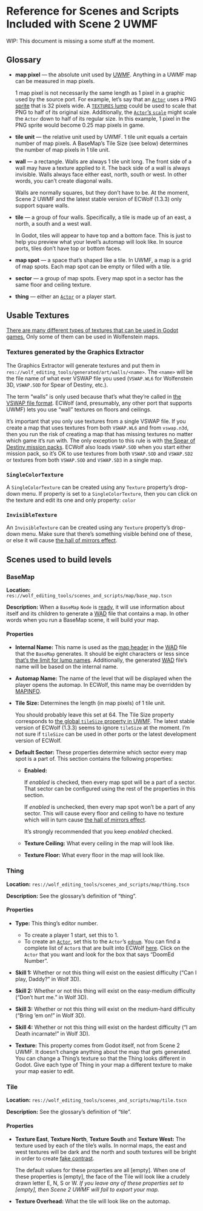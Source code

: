 # Reference for Scenes and Scripts Included with Scene 2 UWMF

WIP: This document is missing a some stuff at the moment.

## Glossary

- **map pixel** — the absolute unit used by [UWMF]. Anything in a UWMF map can
be measured in map pixels.

	1 map pixel is not necessarily the same length as 1 pixel in a graphic
	used by the source port. For example, let’s say that an [`Actor`] uses
	a PNG [sprite][Actor states usage] that is 32 pixels wide. A [`TEXTURES` lump]
	could be used to scale that PNG to half of its original size.
	Additionally, the [`Actor`’s `scale`][Actor properties rendering] might
	scale the `Actor` down to half of its regular size. In this example, 1
	pixel in the PNG sprite would become 0.25 map pixels in game.

- **tile unit** — the relative unit used by UWMF. 1 tile unit equals a certain
number of map pixels. A BaseMap’s Tile Size (see below) determines the number of
map pixels in 1 tile unit.

- **wall** — a rectangle. Walls are always 1 tile unit long. The front side of a
wall may have a texture applied to it. The back side of a wall is always
invisible. Walls always face either east, north, south or west. In other words,
you can’t create diagonal walls.

	Walls are normally squares, but they don’t have to be. At the moment,
	Scene 2 UWMF and the latest stable version of ECWolf (1.3.3) only
	support square walls.

- **tile** — a group of four walls. Specifically, a tile is made up of an east,
a north, a south and a west wall.

	In Godot, tiles will appear to have top and a bottom face. This is just
	to help you preview what your level’s automap will look like. In source
	ports, tiles don’t have top or bottom faces.

- **map spot** — a space that’s shaped like a tile. In UWMF, a map is a grid of
map spots. Each map spot can be empty or filled with a tile.

- **sector** — a group of map spots. Every map spot in a sector has the same
floor and ceiling texture.

- **thing** — either an [`Actor`] or a player start.

## Usable Textures

[There are many different types of textures that can be used in Godot
games.](https://docs.godotengine.org/en/3.4/classes/class_texture.html)
Only some of them can be used in Wolfenstein maps.

### Textures generated by the Graphics Extractor

The Graphics Extractor will generate textures and put them in
`res://wolf_editing_tools/generated/art/walls/<name>`. The `<name>` will be the
file name of what ever VSWAP file you used (`VSWAP.WL6` for Wolfenstein 3D,
`VSWAP.SOD` for Spear of Destiny, etc.).

The term “walls” is only used because that’s what they’re called in [the VSWAP
file format](https://vpoupet.github.io/wolfenstein/docs/files#vswapwl6). ECWolf
(and, presumably, any other port that supports UWMF) lets you use “wall”
textures on floors and ceilings.

It’s important that you only use textures from a single VSWAP file. If you
create a map that uses textures from both `VSWAP.WL6` and from `vswap.n3d`, then
you run the risk of creating a map that has missing textures no matter which
game it’s run with. The only exception to this rule is with [the Spear of
Destiny mission packs](https://wolfenstein.fandom.com/wiki/Spear_of_Destiny_mission_packs).
ECWolf also loads `VSWAP.SOD` when you start either mission pack, so it’s OK to
use textures from both `VSWAP.SOD` and `VSWAP.SD2` or textures from both
`VSWAP.SOD` and `VSWAP.SD3` in a single map.

### `SingleColorTexture`

A `SingleColorTexture` can be created using any `Texture` property’s drop-down
menu. If property is set to a `SingleColorTexture`, then you can click on the
texture and edit its one and only property: `color`

### `InvisibleTexture`

An `InvisibleTexture` can be created using any `Texture` property’s drop-down
menu. Make sure that there’s something visible behind one of these, or else it
will cause
[the hall of mirrors effect].

## Scenes used to build levels

### BaseMap

**Location:** `res://wolf_editing_tools/scenes_and_scripts/map/base_map.tscn`

**Description:** When a `BaseMap` `Node` is [ready], it will use information
about itself and its children to generate a [WAD] file that contains a map. In
other words when you run a BaseMap scene, it will build your map.

#### Properties

- **Internal Name:** This name is used as the [map header] in the [WAD] file
that the `BaseMap` generates. It should be eight characters or less since
[that’s the limit for lump names][WAD directory]. Additionally, the generated
[WAD] file’s name will be based on the internal name.
- **Automap Name:** The name of the level that will be displayed when the player
opens the automap. In ECWolf, this name may be overridden by [MAPINFO].
- **Tile Size:** Determines the length (in map pixels) of 1 tile unit.

	You should probably leave this set at 64. The Tile Size property
	corresponds to [the global `tileSize` property in
	UWMF][global properties]. The latest stable version of ECWolf (1.3.3)
	seems to ignore `tileSize` at the moment. I’m not sure if `tileSize` can
	be used in other ports or the latest development version of ECWolf.

- **Default Sector:** These properties determine which sector every map spot is
a part of. This section contains the following properties:

	- **Enabled:**

		If _enabled_ is checked, then every map spot will be a part
		of a sector. That sector can be configured using the rest of the
		properties in this section.

		If _enabled_ is unchecked, then every map spot won’t be a part
		of any sector. This will cause every floor and ceiling to have
		no texture which will in turn cause
		[the hall of mirrors effect].

		It’s strongly recommended that you keep _enabled_ checked.

	- **Texture Ceiling:** What every ceiling in the map will look like.
	- **Texture Floor:** What every floor in the map will look like.

### Thing

**Location:** `res://wolf_editing_tools/scenes_and_scripts/map/thing.tscn`

**Description:** See the glossary’s definition of “thing”.

#### Properties

- **Type:** This thing’s editor number.

	- To create a player 1 start, set this to 1.
	- To create an [`Actor`], set this to the `Actor`’s
	[`ednum`](https://maniacsvault.net/ecwolf/wiki/DECORATE#Syntax).
	You can find a complete list of `Actor`s that are built into ECWolf
	[here](https://maniacsvault.net/ecwolf/wiki/Classes). Click on the
	`Actor` that you want and look for the box that says “DoomEd Number”.

- **Skill 1:** Whether or not this thing will exist on the easiest
difficulty (“Can I play, Daddy?” in Wolf 3D).
- **Skill 2:** Whether or not this thing will exist on the easy-medium
difficulty (“Don’t hurt me.” in Wolf 3D).
- **Skill 3:** Whether or not this thing will exist on the medium-hard
difficulty (“Bring ’em on!” in Wolf 3D).
- **Skill 4:** Whether or not this thing will exist on the hardest
difficulty (“I am Death incarnate!” in Wolf 3D).
- **Texture:** This property comes from Godot itself, not from Scene 2 UWMF. It
doesn’t change anything about the map that gets generated. You can change a
Thing’s texture so that the Thing looks different in Godot. Give each type of
Thing in your map a different texture to make your map easier to edit.

### Tile

**Location:** `res://wolf_editing_tools/scenes_and_scripts/map/tile.tscn`

**Description:** See the glossary’s definition of “tile”.

#### Properties

- **Texture East**, **Texture North**, **Texture South** and **Texture West:**
The texture used by each of the tile’s walls. In normal maps, the east and west
textures will be dark and the north and south textures will be bright in order
to create [fake contrast].

	The default values for these properties are all \[empty]. When one of
	these properties is \[empty], the face of the Tile will look like a crudely
	drawn letter E, N, S or W. _If you leave any of these properties set to
	\[empty], then Scene 2 UWMF will fail to export your map._

- **Texture Overhead:** What the tile will look like on the automap.

[`Actor`]: https://maniacsvault.net/ecwolf/wiki/Classes:Actor
[Actor properties rendering]: https://maniacsvault.net/ecwolf/wiki/Actor_properties#Rendering
[Actor states usage]: https://maniacsvault.net/ecwolf/wiki/Actor_states#Usage
[fake contrast]: https://doomwiki.org/wiki/Fake_contrast#Previous_implementations
[global properties]: https://maniacsvault.net/ecwolf/wiki/Universal_Wolfenstein_Map_Format#Global_Properties
[map header]: https://zdoom.org/wiki/Universal_Doom_Map_Format#Map_lumps
[MAPINFO]: https://maniacsvault.net/ecwolf/wiki/MAPINFO
[ready]: https://docs.godotengine.org/en/3.4/classes/class_node.html#class-node-constant-notification-ready
[`TEXTURES` lump]: https://maniacsvault.net/ecwolf/wiki/TEXTURES
[the hall of mirrors effect]: https://doomwiki.org/wiki/Hall_of_mirrors
[UWMF]: https://maniacsvault.net/ecwolf/wiki/Universal_Wolfenstein_Map_Format
[WAD]: https://doomwiki.org/wiki/WAD
[WAD directory]: https://doomwiki.org/wiki/WAD#Directory
